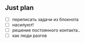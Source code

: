 ## Just plan
- [ ] переписать задачи из блокнота
- [ ] насилуют!
- [ ] решение постоянного контакта..
- [ ] как люди разгов
